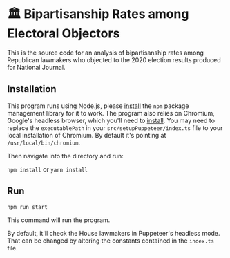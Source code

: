 # 🏛️ Bipartisanship Rates among Electoral Objectors

This is the source code for an analysis of bipartisanship rates among Republican lawmakers who objected to the 2020 election results produced for National Journal.

## Installation

This program runs using Node.js, please [install](https://docs.npmjs.com/downloading-and-installing-node-js-and-npm) the `npm` package management library for it to work. The program also relies on Chromium, Google's headless browser, which you'll need to [install](https://www.chromium.org/getting-involved/download-chromium). You may need to replace the `executablePath` in your `src/setupPuppeteer/index.ts` file to your local installation of Chromium. By default it's pointing at `/usr/local/bin/chromium`.

Then navigate into the directory and run:

`npm install` or `yarn install`

## Run

`npm run start` 

This command will run the program.

By default, it'll check the House lawmakers in Puppeteer's headless mode. That can be changed by altering the constants contained in the `index.ts` file.
